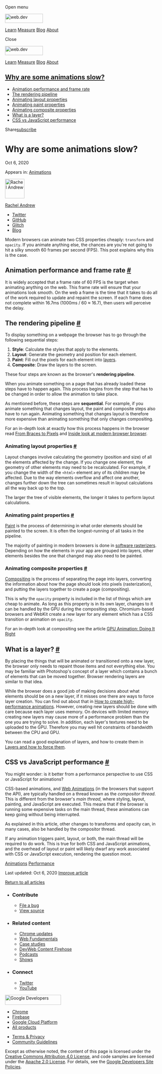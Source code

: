 <span class="w-tooltip w-tooltip--left">Open menu</span>

<a href="/" class="gc-analytics-event header-default__logo-link"><img src="/images/lockup.svg" alt="web.dev" class="header-default__logo" width="125" height="30" /></a>

<a href="/learn/" class="gc-analytics-event header-default__link">Learn</a> <a href="/measure/" class="gc-analytics-event header-default__link">Measure</a> <a href="/blog/" class="gc-analytics-event header-default__link">Blog</a> <a href="/about/" class="gc-analytics-event header-default__link">About</a>

<span class="w-tooltip">Close</span>

<a href="/" class="gc-analytics-event"><img src="/images/lockup.svg" alt="web.dev" class="drawer-default__logo" width="125" height="30" /></a>

<a href="/learn/" class="gc-analytics-event drawer-default__link">Learn</a> <a href="/measure/" class="gc-analytics-event drawer-default__link">Measure</a> <a href="/blog/" class="gc-analytics-event drawer-default__link">Blog</a> <a href="/about/" class="gc-analytics-event drawer-default__link">About</a>

## <a href="#why-are-some-animations-slow" class="w-toc__header--link">Why are some animations slow?</a>

- [Animation performance and frame rate](#fps)
- [The rendering pipeline](#pipeline)
- [Animating layout properties](#layout)
- [Animating paint properties](#paint)
- [Animating composite properties](#composite)
- [What is a layer?](#layers)
- [CSS vs JavaScript performance](#css-js)

Share<a href="/newsletter/" class="gc-analytics-event w-actions__fab w-actions__fab--subscribe"><span>subscribe</span></a>

# Why are some animations slow?

Oct 6, 2020

<span class="w-post-signpost__title">Appears in:</span> <a href="/animations" class="w-post-signpost__link">Animations</a>

[<img src="https://web-dev.imgix.net/image/admin/dUAN2DEXHRT6G6iPrIby.jpg?auto=format&amp;fit=crop&amp;h=64&amp;w=64" alt="Rachel Andrew" class="w-author__image" sizes="(min-width: 64px) 64px, calc(100vw - 48px)" srcset="https://web-dev.imgix.net/image/admin/dUAN2DEXHRT6G6iPrIby.jpg?fit=crop&amp;h=64&amp;w=64&amp;auto=format&amp;dpr=1&amp;q=75, https://web-dev.imgix.net/image/admin/dUAN2DEXHRT6G6iPrIby.jpg?fit=crop&amp;h=64&amp;w=64&amp;auto=format&amp;dpr=2&amp;q=50 2x, https://web-dev.imgix.net/image/admin/dUAN2DEXHRT6G6iPrIby.jpg?fit=crop&amp;h=64&amp;w=64&amp;auto=format&amp;dpr=3&amp;q=35 3x, https://web-dev.imgix.net/image/admin/dUAN2DEXHRT6G6iPrIby.jpg?fit=crop&amp;h=64&amp;w=64&amp;auto=format&amp;dpr=4&amp;q=23 4x, https://web-dev.imgix.net/image/admin/dUAN2DEXHRT6G6iPrIby.jpg?fit=crop&amp;h=64&amp;w=64&amp;auto=format&amp;dpr=5&amp;q=20 5x" width="64" height="64" />](/authors/rachelandrew/)

<a href="/authors/rachelandrew/" class="w-author__name-link">Rachel Andrew</a>

- <a href="https://twitter.com/rachelandrew" class="w-author__link">Twitter</a>
- <a href="https://github.com/rachelandrew" class="w-author__link">GitHub</a>
- <a href="https://glitch.com/@rachelandrew" class="w-author__link">Glitch</a>
- <a href="https://rachelandrew.co.uk/" class="w-author__link">Blog</a>

Modern browsers can animate two CSS properties cheaply: `transform` and `opacity`. If you animate anything else, the chances are you're not going to hit a silky smooth 60 frames per second (FPS). This post explains why this is the case.

## Animation performance and frame rate <a href="#fps" class="w-headline-link">#</a>

It is widely accepted that a frame rate of 60 FPS is the target when animating anything on the web. This frame rate will ensure that your animations look smooth. On the web a frame is the time that it takes to do all of the work required to update and repaint the screen. If each frame does not complete within 16.7ms (1000ms / 60 ≈ 16.7), then users will perceive the delay.

## The rendering pipeline <a href="#pipeline" class="w-headline-link">#</a>

To display something on a webpage the browser has to go through the following sequential steps:

1.  **Style**: Calculate the styles that apply to the elements.
2.  **Layout**: Generate the geometry and position for each element.
3.  **Paint**: Fill out the pixels for each element into [layers](#layers).
4.  **Composite**: Draw the layers to the screen.

These four steps are known as the browser's **rendering pipeline**.

When you animate something on a page that has already loaded these steps have to happen again. This process begins from the step that has to be changed in order to allow the animation to take place.

As mentioned before, these steps are **sequential**. For example, if you animate something that changes layout, the paint and composite steps also have to run again. Animating something that changes layout is therefore more expensive than animating something that only changes compositing.

For an in-depth look at exactly how this process happens in the browser read [From Braces to Pixels](https://alistapart.com/article/braces-to-pixels/) and [Inside look at modern browser browser](https://developers.google.com/web/updates/2018/09/inside-browser-part3).

### Animating layout properties <a href="#layout" class="w-headline-link">#</a>

Layout changes involve calculating the geometry (position and size) of all the elements affected by the change. If you change one element, the geometry of other elements may need to be recalculated. For example, if you change the width of the `<html>` element any of its children may be affected. Due to the way elements overflow and affect one another, changes further down the tree can sometimes result in layout calculations all the way back up to the top.

The larger the tree of visible elements, the longer it takes to perform layout calculations.

### Animating paint properties <a href="#paint" class="w-headline-link">#</a>

[Paint](https://developers.google.com/web/updates/2018/09/inside-browser-part3#paint) is the process of determining in what order elements should be painted to the screen. It is often the longest-running of all tasks in the pipeline.

The majority of painting in modern browsers is done in [software rasterizers](https://software.intel.com/content/www/us/en/develop/articles/software-vs-gpu-rasterization-in-chromium.html). Depending on how the elements in your app are grouped into layers, other elements besides the one that changed may also need to be painted.

### Animating composite properties <a href="#composite" class="w-headline-link">#</a>

[Compositing](https://developers.google.com/web/updates/2018/09/inside-browser-part3#what_is_compositing) is the process of separating the page into layers, converting the information about how the page should look into pixels (rasterization), and putting the layers together to create a page (compositing).

This is why the `opacity` property is included in the list of things which are cheap to animate. As long as this property is in its own layer, changes to it can be handled by the GPU during the compositing step. Chromium-based browsers and WebKit create a new layer for any element which has a CSS transition or animation on `opacity`.

For an in-depth look at compositing see the article [GPU Animation: Doing It Right](https://www.smashingmagazine.com/2016/12/gpu-animation-doing-it-right/)

## What is a layer? <a href="#layers" class="w-headline-link">#</a>

By placing the things that will be animated or transitioned onto a new layer, the browser only needs to repaint those items and not everything else. You may be familiar with Photoshop's concept of a layer which contains a bunch of elements that can be moved together. Browser rendering layers are similar to that idea.

While the browser does a good job of making decisions about what elements should be on a new layer, if it misses one there are ways to force layer creation. You can find out about that in [How to create high-performance animations](/animations-guide). However, creating new layers should be done with care because each layer uses memory. On devices with limited memory creating new layers may cause more of a performance problem than the one you are trying to solve. In addition, each layer's textures need to be uploaded to the GPU. Therefore you may well hit constraints of bandwidth between the CPU and GPU.

You can read a good explanation of layers, and how to create them in [Layers and how to force them](https://dassur.ma/things/forcing-layers/).

## CSS vs JavaScript performance <a href="#css-js" class="w-headline-link">#</a>

You might wonder: is it better from a performance perspective to use CSS or JavaScript for animations?

CSS-based animations, and [Web Animations](/web-animations/) (in the browsers that support the API), are typically handled on a thread known as the _compositor thread_. This is different from the browser's _main thread_, where styling, layout, painting, and JavaScript are executed. This means that if the browser is running some expensive tasks on the main thread, these animations can keep going without being interrupted.

As explained in this article, other changes to transforms and opacity can, in many cases, also be handled by the compositor thread.

If any animation triggers paint, layout, or both, the main thread will be required to do work. This is true for both CSS and JavaScript animations, and the overhead of layout or paint will likely dwarf any work associated with CSS or JavaScript execution, rendering the question moot.

<a href="/tags/animations/" class="w-chip">Animations</a> <a href="/tags/performance/" class="w-chip">Performance</a>

<span class="w-mr--sm">Last updated: Oct 6, 2020 </span>[Improve article](https://github.com/GoogleChrome/web.dev/blob/master/src/site/content/en/animations/animations-overview/index.md)

<a href="/animations" class="gc-analytics-event w-article-navigation__link w-article-navigation__link--back w-article-navigation__link--single">Return to all articles</a>

- ### Contribute

  - <a href="https://github.com/GoogleChrome/web.dev/issues/new?assignees=&amp;labels=bug&amp;template=bug_report.md&amp;title=" class="w-footer__linkbox-link">File a bug</a>
  - <a href="https://github.com/googlechrome/web.dev" class="w-footer__linkbox-link">View source</a>

- ### Related content

  - <a href="https://blog.chromium.org/" class="w-footer__linkbox-link">Chrome updates</a>
  - <a href="https://developers.google.com/web/" class="w-footer__linkbox-link">Web Fundamentals</a>
  - <a href="https://developers.google.com/web/showcase/" class="w-footer__linkbox-link">Case studies</a>
  - <a href="https://devwebfeed.appspot.com/" class="w-footer__linkbox-link">DevWeb Content Firehose</a>
  - <a href="/podcasts/" class="w-footer__linkbox-link">Podcasts</a>
  - <a href="/shows/" class="w-footer__linkbox-link">Shows</a>

- ### Connect

  - <a href="https://www.twitter.com/ChromiumDev" class="w-footer__linkbox-link">Twitter</a>
  - <a href="https://www.youtube.com/user/ChromeDevelopers" class="w-footer__linkbox-link">YouTube</a>

<a href="https://developers.google.com/" class="w-footer__utility-logo-link"><img src="/images/lockup-color.png" alt="Google Developers" class="w-footer__utility-logo" width="185" height="33" /></a>

- <a href="https://developer.chrome.com/" class="w-footer__utility-link">Chrome</a>
- <a href="https://firebase.google.com/" class="w-footer__utility-link">Firebase</a>
- <a href="https://cloud.google.com/" class="w-footer__utility-link">Google Cloud Platform</a>
- <a href="https://developers.google.com/products" class="w-footer__utility-link">All products</a>

<!-- -->

- <a href="https://policies.google.com/" class="w-footer__utility-link">Terms &amp; Privacy</a>
- <a href="/community-guidelines/" class="w-footer__utility-link">Community Guidelines</a>

Except as otherwise noted, the content of this page is licensed under the [Creative Commons Attribution 4.0 License](https://creativecommons.org/licenses/by/4.0/), and code samples are licensed under the [Apache 2.0 License](https://www.apache.org/licenses/LICENSE-2.0). For details, see the [Google Developers Site Policies](https://developers.google.com/terms/site-policies).
